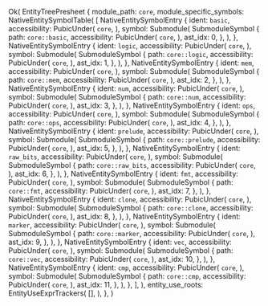 Ok(
    EntityTreePresheet {
        module_path: `core`,
        module_specific_symbols: NativeEntitySymbolTable(
            [
                NativeEntitySymbolEntry {
                    ident: `basic`,
                    accessibility: PubicUnder(
                        `core`,
                    ),
                    symbol: Submodule(
                        SubmoduleSymbol {
                            path: `core::basic`,
                            accessibility: PubicUnder(
                                `core`,
                            ),
                            ast_idx: 0,
                        },
                    ),
                },
                NativeEntitySymbolEntry {
                    ident: `logic`,
                    accessibility: PubicUnder(
                        `core`,
                    ),
                    symbol: Submodule(
                        SubmoduleSymbol {
                            path: `core::logic`,
                            accessibility: PubicUnder(
                                `core`,
                            ),
                            ast_idx: 1,
                        },
                    ),
                },
                NativeEntitySymbolEntry {
                    ident: `mem`,
                    accessibility: PubicUnder(
                        `core`,
                    ),
                    symbol: Submodule(
                        SubmoduleSymbol {
                            path: `core::mem`,
                            accessibility: PubicUnder(
                                `core`,
                            ),
                            ast_idx: 2,
                        },
                    ),
                },
                NativeEntitySymbolEntry {
                    ident: `num`,
                    accessibility: PubicUnder(
                        `core`,
                    ),
                    symbol: Submodule(
                        SubmoduleSymbol {
                            path: `core::num`,
                            accessibility: PubicUnder(
                                `core`,
                            ),
                            ast_idx: 3,
                        },
                    ),
                },
                NativeEntitySymbolEntry {
                    ident: `ops`,
                    accessibility: PubicUnder(
                        `core`,
                    ),
                    symbol: Submodule(
                        SubmoduleSymbol {
                            path: `core::ops`,
                            accessibility: PubicUnder(
                                `core`,
                            ),
                            ast_idx: 4,
                        },
                    ),
                },
                NativeEntitySymbolEntry {
                    ident: `prelude`,
                    accessibility: PubicUnder(
                        `core`,
                    ),
                    symbol: Submodule(
                        SubmoduleSymbol {
                            path: `core::prelude`,
                            accessibility: PubicUnder(
                                `core`,
                            ),
                            ast_idx: 5,
                        },
                    ),
                },
                NativeEntitySymbolEntry {
                    ident: `raw_bits`,
                    accessibility: PubicUnder(
                        `core`,
                    ),
                    symbol: Submodule(
                        SubmoduleSymbol {
                            path: `core::raw_bits`,
                            accessibility: PubicUnder(
                                `core`,
                            ),
                            ast_idx: 6,
                        },
                    ),
                },
                NativeEntitySymbolEntry {
                    ident: `fmt`,
                    accessibility: PubicUnder(
                        `core`,
                    ),
                    symbol: Submodule(
                        SubmoduleSymbol {
                            path: `core::fmt`,
                            accessibility: PubicUnder(
                                `core`,
                            ),
                            ast_idx: 7,
                        },
                    ),
                },
                NativeEntitySymbolEntry {
                    ident: `clone`,
                    accessibility: PubicUnder(
                        `core`,
                    ),
                    symbol: Submodule(
                        SubmoduleSymbol {
                            path: `core::clone`,
                            accessibility: PubicUnder(
                                `core`,
                            ),
                            ast_idx: 8,
                        },
                    ),
                },
                NativeEntitySymbolEntry {
                    ident: `marker`,
                    accessibility: PubicUnder(
                        `core`,
                    ),
                    symbol: Submodule(
                        SubmoduleSymbol {
                            path: `core::marker`,
                            accessibility: PubicUnder(
                                `core`,
                            ),
                            ast_idx: 9,
                        },
                    ),
                },
                NativeEntitySymbolEntry {
                    ident: `vec`,
                    accessibility: PubicUnder(
                        `core`,
                    ),
                    symbol: Submodule(
                        SubmoduleSymbol {
                            path: `core::vec`,
                            accessibility: PubicUnder(
                                `core`,
                            ),
                            ast_idx: 10,
                        },
                    ),
                },
                NativeEntitySymbolEntry {
                    ident: `cmp`,
                    accessibility: PubicUnder(
                        `core`,
                    ),
                    symbol: Submodule(
                        SubmoduleSymbol {
                            path: `core::cmp`,
                            accessibility: PubicUnder(
                                `core`,
                            ),
                            ast_idx: 11,
                        },
                    ),
                },
            ],
        ),
        entity_use_roots: EntityUseExprTrackers(
            [],
        ),
    },
)